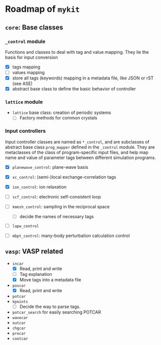 # Roadmap of `mykit`

## `core`: Base classes


### `_control` module

Functions and classes to deal with tag and value mapping. 
They lie the basis for input conversion
  - [x] tags mapping
  - [ ] values mapping
  - [x] store all tags (keywords) mapping in a metadata file, like JSON or rST (see ASE)
  - [x] abstract base class to define the basic behavior of controller

### `lattice` module

- `lattice` base class: creation of periodic systems
  - [ ] Factory methods for common crystals

### Input controllers

Input controller classes are named as `*_control`, and are subclasses of abstract base class `prog_mapper` defined in the `_control` module.
They are metaclasses of the class of program-specific input files, 
and help map name and value of parameter tags between different simulation programs.
  - [x] `planewave_control`: plane-wave basis
  - [x] `xc_control`: (semi-)local exchange-correlation tags
  - [x] `ion_control`: ion relaxation
  - [ ] `scf_control`: electronic self-consistent loop
  - [ ] `kmesh_control`: sampling in the reciprocal space
    - [ ] decide the names of necessary tags
  - [ ] `lapw_control`
  - [ ] `mbpt_control`: many-body perturbation calculation control


## `vasp`: VASP related

- `incar`
  - [x] Read, print and write 
  - [ ] Tag explanation
  - [x] Move tags into a metadata file
- `poscar` 
  - [x] Read, print and write
- `potcar`
- `kpoints`
  - [ ] Decide the way to parse tags.
- `potcar_search` for easily searching POTCAR
- `wavecar`
- `outcar`
- `chgcar`
- `procar`
- `contcar`
